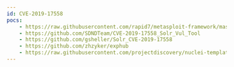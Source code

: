 ```yaml
---
id: CVE-2019-17558
pocs:
    - https://raw.githubusercontent.com/rapid7/metasploit-framework/master/modules/exploits/multi/http/solr_velocity_rce.rb
    - https://github.com/SDNDTeam/CVE-2019-17558_Solr_Vul_Tool
    - https://github.com/gsheller/Solr_CVE-2019-17558
    - https://github.com/zhzyker/exphub
    - https://raw.githubusercontent.com/projectdiscovery/nuclei-templates/master/cves/CVE-2019-17558.yaml
---
```

